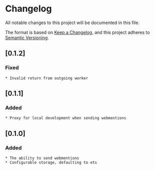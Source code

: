# Changelog
All notable changes to this project will be documented in this file.

The format is based on [Keep a Changelog](https://keepachangelog.com/en/1.0.0/),
and this project adheres to [Semantic Versioning](https://semver.org/spec/v2.0.0.html).

## [0.1.2]
### Fixed
    * Invalid return from outgoing worker

## [0.1.1]
### Added
    * Proxy for local development when sending webmentions

## [0.1.0]
### Added
    * The ability to send webmentions
    * Configurable storage, defaulting to ets

